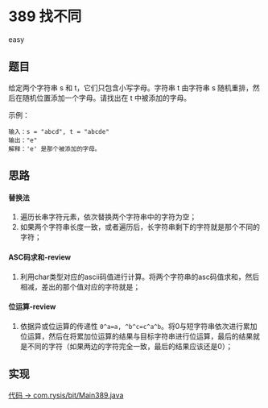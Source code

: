 # 389 找不同

easy

## 题目

给定两个字符串 s 和 t，它们只包含小写字母。字符串 t 由字符串 s 随机重排，然后在随机位置添加一个字母。请找出在 t 中被添加的字母。

示例：
```
输入：s = "abcd", t = "abcde"
输出："e"
解释：'e' 是那个被添加的字母。
```

## 思路

#### 替换法

1. 遍历长串字符元素，依次替换两个字符串中的字符为空；
2. 如果两个字符串长度一致，或者遍历后，长字符串剩下的字符就是那个不同的字符； 

#### ASC码求和-review

1. 利用char类型对应的ascii码值进行计算。将两个字符串的asc码值求和，然后相减，差出的那个值对应的字符就是；

#### 位运算-review

1. 依据异或位运算的传递性 `0^a=a, ^b^c=c^a^b`。将0与短字符串依次进行累加位运算，然后在将累加位运算的结果与目标字符串进行位运算，最后的结果就是不同的字符（如果两边的字符完全一致，最后的结果应该还是0）；

## 实现

[代码 -> com.rysis/bit/Main389.java](../../src/com/rysis/bit/Main389.java)